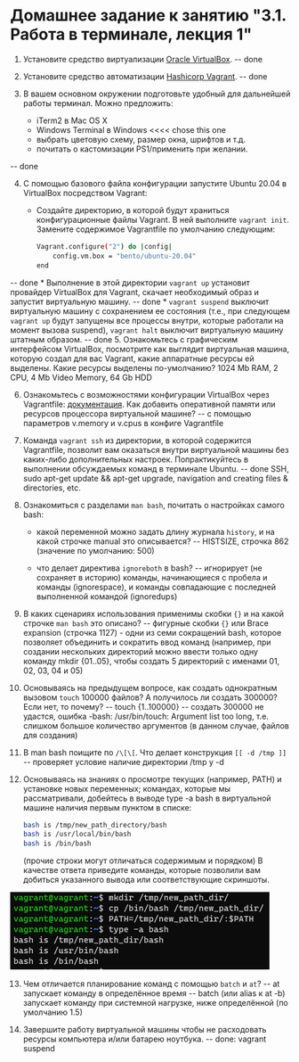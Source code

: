 # Домашнее задание к занятию "3.1. Работа в терминале, лекция 1"

1. Установите средство виртуализации [Oracle VirtualBox](https://www.virtualbox.org/).
-- done
2. Установите средство автоматизации [Hashicorp Vagrant](https://www.vagrantup.com/).
-- done
3. В вашем основном окружении подготовьте удобный для дальнейшей работы терминал. Можно предложить:

	* iTerm2 в Mac OS X
	* Windows Terminal в Windows <<<< chose this one
	* выбрать цветовую схему, размер окна, шрифтов и т.д.
	* почитать о кастомизации PS1/применить при желании.

-- done

4. С помощью базового файла конфигурации запустите Ubuntu 20.04 в VirtualBox посредством Vagrant:

	* Создайте директорию, в которой будут храниться конфигурационные файлы Vagrant. В ней выполните `vagrant init`. Замените содержимое Vagrantfile по умолчанию следующим:

		```bash
		Vagrant.configure("2") do |config|
			config.vm.box = "bento/ubuntu-20.04"
		end
		```
-- done
	* Выполнение в этой директории `vagrant up` установит провайдер VirtualBox для Vagrant, скачает необходимый образ и запустит виртуальную машину.
-- done
	* `vagrant suspend` выключит виртуальную машину с сохранением ее состояния (т.е., при следующем `vagrant up` будут запущены все процессы внутри, которые работали на момент вызова suspend), `vagrant halt` выключит виртуальную машину штатным образом.
-- done
5. Ознакомьтесь с графическим интерфейсом VirtualBox, посмотрите как выглядит виртуальная машина, которую создал для вас Vagrant, какие аппаратные ресурсы ей выделены. Какие ресурсы выделены по-умолчанию?
1024 Mb RAM, 2 CPU, 4 Mb Video Memory, 64 Gb HDD

6. Ознакомьтесь с возможностями конфигурации VirtualBox через Vagrantfile: [документация](https://www.vagrantup.com/docs/providers/virtualbox/configuration.html). Как добавить оперативной памяти или ресурсов процессора виртуальной машине?
-- с помощью параметров  v.memory и v.cpus в конфиге Vagrantfile

7. Команда `vagrant ssh` из директории, в которой содержится Vagrantfile, позволит вам оказаться внутри виртуальной машины без каких-либо дополнительных настроек. Попрактикуйтесь в выполнении обсуждаемых команд в терминале Ubuntu.
-- done SSH, sudo apt-get update && apt-get upgrade, navigation and creating files & directories, etc.

8. Ознакомиться с разделами `man bash`, почитать о настройках самого bash:
    * какой переменной можно задать длину журнала `history`, и на какой строчке manual это описывается?
-- HISTSIZE, строчка 862 (значение по умолчанию: 500)
	
    * что делает директива `ignoreboth` в bash?
-- игнорирует (не сохраняет в историю) команды, начинающиеся с пробела и команды (ignorespace), и команды совпадающие с последней выполненной командой (ignoredups)

9. В каких сценариях использования применимы скобки `{}` и на какой строчке `man bash` это описано?
-- фигурные скобки `{}` или Brace expansion (строчка 1127) - одни из семи сокращений bash, которое позволяет объединить и сократить ввод команд (например, при создании нескольких директорий можно ввести только одну команду mkdir {01..05}, чтобы создать 5 директорий с именами 01, 02, 03, 04 и 05) 

10. Основываясь на предыдущем вопросе, как создать однократным вызовом `touch` 100000 файлов? А получилось ли создать 300000? Если нет, то почему?
-- touch {1..100000}
-- создать 300000 не удастся, ошибка -bash: /usr/bin/touch: Argument list too long, т.е. слишком большое количество аргументов (в данном случае, файлов для создания)

11. В man bash поищите по `/\[\[`. Что делает конструкция `[[ -d /tmp ]]`
-- проверяет условие наличие директории /tmp у -d

12. Основываясь на знаниях о просмотре текущих (например, PATH) и установке новых переменных; командах, которые мы рассматривали, добейтесь в выводе type -a bash в виртуальной машине наличия первым пунктом в списке:

	```bash
	bash is /tmp/new_path_directory/bash
	bash is /usr/local/bin/bash
	bash is /bin/bash
	```

	(прочие строки могут отличаться содержимым и порядком)
    В качестве ответа приведите команды, которые позволили вам добиться указанного вывода или соответствующие скриншоты.
    
![Screenshot](image.png)

13. Чем отличается планирование команд с помощью `batch` и `at`?
-- at запускает команду в определённое время
-- batch (или alias к at -b) запускает команду при системной нагрузке, ниже определённой (по умолчанию 1.5)

14. Завершите работу виртуальной машины чтобы не расходовать ресурсы компьютера и/или батарею ноутбука.
-- done: vagrant suspend
